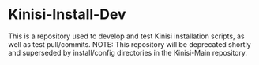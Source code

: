 Kinisi-Install-Dev
==================

This is a repository used to develop and test Kinisi installation scripts, as well as test pull/commits. NOTE: This repository will be deprecated shortly and superseded by install/config directories in the Kinisi-Main repository. 
